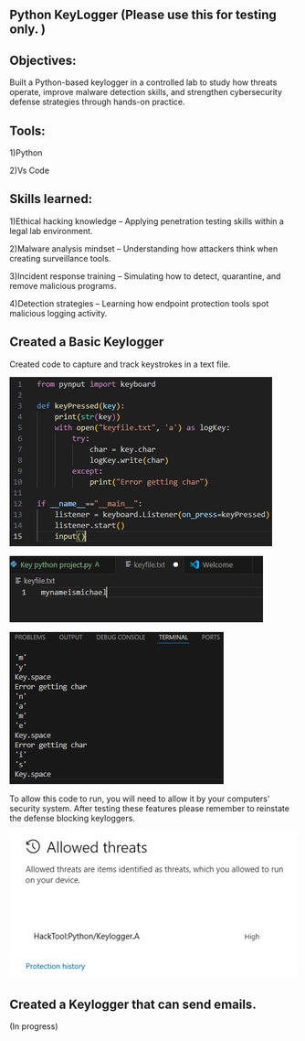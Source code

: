 ## Python KeyLogger     (Please use this for testing only. )

<h2>Objectives:</h2>
Built a Python-based keylogger in a controlled lab to study how threats operate, improve malware detection skills, and strengthen cybersecurity defense strategies through hands-on practice.

<h2>Tools:</h2>
1)Python

2)Vs Code

<h2>Skills learned:</h2>

1)Ethical hacking knowledge – Applying penetration testing skills within a legal lab environment.

2)Malware analysis mindset – Understanding how attackers think when creating surveillance tools.

3)Incident response training – Simulating how to detect, quarantine, and remove malicious programs.

4)Detection strategies – Learning how endpoint protection tools spot malicious logging activity.

<h2> Created a Basic Keylogger </h2>
Created code to capture and track keystrokes in a text file. 

![image alt](https://github.com/MichaelBerry-CyberPro/Keylogger-/blob/main/basic%20keylogger%20.jpg?raw=true)

![image alt](https://github.com/MichaelBerry-CyberPro/Keylogger-/blob/main/captured%20text%20.jpg?raw=true)

![image alt](https://github.com/MichaelBerry-CyberPro/Keylogger-/blob/main/text%20file%20logs.jpg?raw=true)


To allow this code to run, you will need to allow it by your computers' security system. After testing these features please remember to reinstate the defense blocking keyloggers.

![image alt](https://github.com/MichaelBerry-CyberPro/Keylogger-/blob/main/allowed%20threats.jpg?raw=true)



<h2>Created a Keylogger that can send emails.</h2> (In progress)
